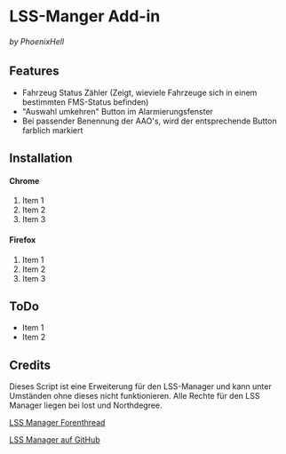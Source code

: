 # LSS-Manger Add-in
###### by PhoenixHell

## Features
 - Fahrzeug Status Zähler (Zeigt, wieviele Fahrzeuge sich in einem bestimmten FMS-Status befinden)
 - "Auswahl umkehren" Button im Alarmierungsfenster
 - Bei passender Benennung der AAO's, wird der entsprechende Button farblich markiert

## Installation
#### Chrome
 1. Item 1
 2. Item 2
 3. Item 3

#### Firefox
 1. Item 1
 2. Item 2
 3. Item 3

## ToDo
 - Item 1
 - Item 2

## Credits
Dieses Script ist eine Erweiterung für den LSS-Manager und kann unter Umständen ohne dieses nicht funktionieren.
Alle Rechte für den LSS Manager liegen bei lost und Northdegree.

[LSS Manager Forenthread](https://forum.leitstellenspiel.de/index.php/Thread/8077-LSS-MANAGER-by-lost-Northdegree-BETA-2-7-ehem-REDESIGN/?pageNo=1)

[LSS Manager auf GitHub](https://github.com/lostdesign/lss-layout-manager/)